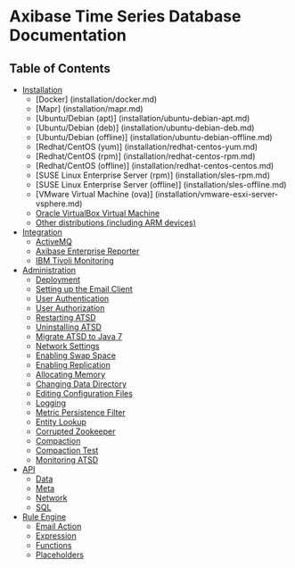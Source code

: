 # Axibase Time Series Database Documentation


## Table of Contents

* [Installation](installation)
    * [Docker] (installation/docker.md)
    * [Mapr] (installation/mapr.md)
    * [Ubuntu/Debian (apt)] (installation/ubuntu-debian-apt.md)
    * [Ubuntu/Debian (deb)] (installation/ubuntu-debian-deb.md)
    * [Ubuntu/Debian (offline)] (installation/ubuntu-debian-offline.md)
    * [Redhat/CentOS (yum)] (installation/redhat-centos-yum.md)
    * [Redhat/CentOS (rpm)] (installation/redhat-centos-rpm.md)
    * [Redhat/CentOS (offline)] (installation/redhat-centos-centos.md)
    * [SUSE Linux Enterprise Server (rpm)] (installation/sles-rpm.md)
    * [SUSE Linux Enterprise Server (offline)] (installation/sles-offline.md)
    * [VMware Virtual Machine (ova)] (installation/vmware-esxi-server-vsphere.md)
    * [Oracle VirtualBox Virtual Machine](installation/virtualbox.md)
    * [Other distributions (including ARM devices)](installation/other-distributions.md)
* [Integration](integration)
    * [ActiveMQ](integration/activemq)
    * [Axibase Enterprise Reporter](integration/aer)
    * [IBM Tivoli Monitoring](integration/itm)
* [Administration](administration)
    * [Deployment](administration/deployment.md)
    * [Setting up the Email Client](administration/setting-up-email-client.md)
    * [User Authentication](administration/user-authentiication.md)
    * [User Authorization](administration/user-authorization.md)
    * [Restarting ATSD](administration/restarting.md)
    * [Uninstalling ATSD](administration/uninstalling.md)
    * [Migrate ATSD to Java 7](administration/migrate-to-java7.md)
    * [Network Settings](administration/networking-settings.md)
    * [Enabling Swap Space](administration/enabling-swap-space.md)
    * [Enabling Replication](administration/replication.md)
    * [Allocating Memory](administration/allocating-memory.md)
    * [Changing Data Directory](administration/changing-data-directory.md)
    * [Editing Configuration Files](administration/editing-configuration-files.md)
    * [Logging](administration/logging.md)
    * [Metric Persistence Filter](administration/metric-persistence-filter.md)
    * [Entity Lookup](administration/entity-lookup.md)
    * [Corrupted Zookeeper](administration/entity-lookup.md)
    * [Compaction](administration/compaction.md)
    * [Compaction Test](administration/compaction-test.md)
    * [Monitoring ATSD](administration/monitoring.md)
* [API](api)
    * [Data](api/dat)
    * [Meta](api/meta)
    * [Network](api/network)
    * [SQL](api/sql)
* [Rule Engine](rule-engine/rule-engine.md)
    * [Email Action](rule-engine/email-action.md)
    * [Expression](rule-engine/expression.md)
    * [Functions](rule-engine/functions.md)
    * [Placeholders](rule-engine/placeholders.md)
